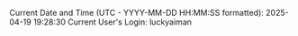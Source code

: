 Current Date and Time (UTC - YYYY-MM-DD HH:MM:SS formatted): 2025-04-19 19:28:30
Current User's Login: luckyaiman
